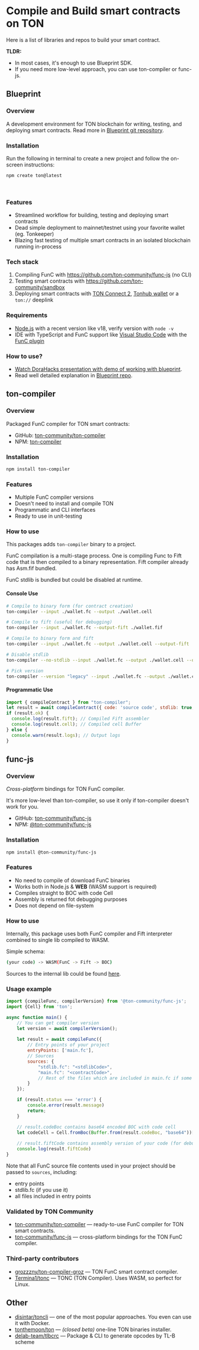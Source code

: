 # Compile and Build smart contracts on TON

Here is a list of libraries and repos to build your smart contract.

**TLDR:**
- In most cases, it's enough to use Blueprint SDK.
- If you need more low-level approach, you can use ton-compiler or func-js.

## Blueprint

### Overview

A development environment for TON blockchain for writing, testing, and deploying smart contracts. Read more in [Blueprint git repository](https://github.com/ton-community/blueprint).

### Installation

Run the following in terminal to create a new project and follow the on-screen instructions:

```bash
npm create ton@latest
```

&nbsp;

### Features

* Streamlined workflow for building, testing and deploying smart contracts
* Dead simple deployment to mainnet/testnet using your favorite wallet (eg. Tonkeeper)
* Blazing fast testing of multiple smart contracts in an isolated blockchain running in-process

### Tech stack

1. Compiling FunC with https://github.com/ton-community/func-js (no CLI)
2. Testing smart contracts with https://github.com/ton-community/sandbox
3. Deploying smart contracts with [TON Connect 2](https://github.com/ton-connect), [Tonhub wallet](https://tonhub.com/) or a `ton://` deeplink

### Requirements

* [Node.js](https://nodejs.org) with a recent version like v18, verify version with `node -v`
* IDE with TypeScript and FunC support like [Visual Studio Code](https://code.visualstudio.com/) with the [FunC plugin](https://marketplace.visualstudio.com/items?itemName=tonwhales.func-vscode)

### How to use?
* [Watch DoraHacks presentation with demo of working with blueprint](https://www.youtube.com/watch?v=5ROXVM-Fojo).
* Read well detailed explanation in [Blueprint repo](https://github.com/ton-community/blueprint#create-a-new-project).


## ton-compiler

### Overview

Packaged FunC compiler for TON smart contracts:
* GitHub: [ton-community/ton-compiler](https://github.com/ton-community/ton-compiler)
* NPM: [ton-compiler](https://www.npmjs.com/package/ton-compiler)

### Installation

```bash npm2yarn
npm install ton-compiler
```

### Features

* Multiple FunC compiler versions
* Doesn't need to install and compile TON
* Programmatic and CLI interfaces
* Ready to use in unit-testing

### How to use

This packages adds `ton-compiler` binary to a project.

FunC compilation is a multi-stage process. One is compiling Func to Fift code that is then compiled to a binary representation. Fift compiler already has Asm.fif bundled.

FunC stdlib is bundled but could be disabled at runtime.

#### Console Use

```bash
# Compile to binary form (for contract creation)
ton-compiler --input ./wallet.fc --output ./wallet.cell

# Compile to fift (useful for debugging)
ton-compiler --input ./wallet.fc --output-fift ./wallet.fif

# Compile to binary form and fift
ton-compiler --input ./wallet.fc --output ./wallet.cell --output-fift ./wallet.fif

# Disable stdlib
ton-compiler --no-stdlib --input ./wallet.fc --output ./wallet.cell --output-fift ./wallet.fif

# Pick version
ton-compiler --version "legacy" --input ./wallet.fc --output ./wallet.cell --output-fift ./wallet.fif
```

#### Programmatic Use

```javascript
import { compileContract } from "ton-compiler";
let result = await compileContract({ code: 'source code', stdlib: true, version: 'latest' });
if (result.ok) {
  console.log(result.fift); // Compiled Fift assembler
  console.log(result.cell); // Compiled cell Buffer
} else {
  console.warn(result.logs); // Output logs
}
```

## func-js

### Overview

_Cross-platform_ bindings for TON FunC compiler.

It's more low-level than ton-compiler, so use it only if ton-compiler doesn't work for you.

* GitHub: [ton-community/func-js](https://github.com/ton-community/func-js)
* NPM: [@ton-community/func-js](https://www.npmjs.com/package/@ton-community/func-js)

### Installation

```bash npm2yarn
npm install @ton-community/func-js
```

### Features

* No need to compile of download FunC binaries
* Works both in Node.js & **WEB** (WASM support is required)
* Compiles straight to BOC with code Cell
* Assembly is returned fot debugging purposes
* Does not depend on file-system


### How to use

Internally, this package uses both FunC compiler and Fift interpreter combined to single lib compiled to WASM.

Simple schema:

```bash
(your code) -> WASM(FunC -> Fift -> BOC)
```

Sources to the internal lib could be found [here](https://github.com/ton-blockchain/ton/tree/testnet/crypto/funcfiftlib).

### Usage example

```javascript
import {compileFunc, compilerVersion} from '@ton-community/func-js';
import {Cell} from 'ton';

async function main() {
    // You can get compiler version 
    let version = await compilerVersion();
    
    let result = await compileFunc({
        // Entry points of your project
        entryPoints: ['main.fc'],
        // Sources
        sources: {
            "stdlib.fc": "<stdlibCode>",
            "main.fc": "<contractCode>",
            // Rest of the files which are included in main.fc if some
        }
    });

    if (result.status === 'error') {
        console.error(result.message)
        return;
    }

    // result.codeBoc contains base64 encoded BOC with code cell 
    let codeCell = Cell.fromBoc(Buffer.from(result.codeBoc, "base64"))[0];
    
    // result.fiftCode contains assembly version of your code (for debug purposes)
    console.log(result.fiftCode)
}
```

Note that all FunC source file contents used in your project should be passed to `sources`, including:

* entry points
* stdlib.fc (if you use it)
* all files included in entry points


### Validated by TON Community

* [ton-community/ton-compiler](/develop/smart-contracts/sdk/javascript#ton-compiler) — ready-to-use FunC compiler for TON smart contracts.
* [ton-community/func-js](/develop/smart-contracts/sdk/javascript#func-js) — cross-platform bindings for the TON FunC compiler.

### Third-party contributors

* [grozzzny/ton-compiler-groz](https://github.com/grozzzny/ton-compiler-groz) — TON FunC smart contract compiler.
* [Termina1/tonc](https://github.com/Termina1/tonc) — TONC (TON Compiler). Uses WASM, so perfect for Linux.


## Other

* [disintar/toncli](https://github.com/disintar/toncli) — one of the most popular approaches. You even can use it with Docker.
* [tonthemoon/ton](https://github.com/tonthemoon/ton) — _(closed beta)_ one-line TON binaries installer.
* [delab-team/tlbcrc](https://github.com/delab-team/tlbcrc) — Package & CLI to generate opcodes by TL-B scheme
